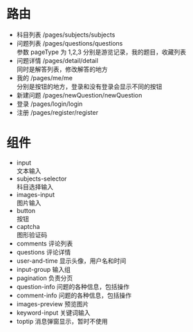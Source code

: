 # 路由
- 科目列表 /pages/subjects/subjects
- 问题列表 /pages/questions/questions  
参数 pageType 为 1,2,3 分别是游览记录，我的题目，收藏列表
- 问题详情 /pages/detail/detail  
同时是解答列表，修改解答的地方
- 我的 /pages/me/me  
分别是按钮的地方，登录和没有登录会显示不同的按钮
- 新建问题 /pages/newQuestion/newQuestion
- 登录 /pages/login/login
- 注册 /pages/register/register

# 组件
- input  
文本输入
- subjects-selector  
科目选择输入
- images-input  
图片输入
- button  
按钮
- captcha  
图形验证码
- comments
评论列表
- questions
评论详情
- user-and-time
显示头像，用户名和时间
- input-group
输入组
- pagination
负责分页
- question-info
问题的各种信息，包括操作
- comment-info
问题的各种信息，包括操作
- images-preview
预览图片
- keyword-input
关键词输入
- toptip
消息弹窗显示，暂时不使用